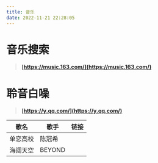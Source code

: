 ```yaml
---
title: 音乐
date: 2022-11-21 22:28:05
---
```

# **音乐搜索**

> **[https://music.163.com/](https://music.163.com/)**

# **聆音白噪**

> **[https://y.qq.com/](https://y.qq.com/)**


| 歌名     | 歌手   | 链接 |
| ---------- | -------- | ------ |
| 单恋高校 | 陈冠希 |      |
| 海阔天空 | BEYOND |      |
